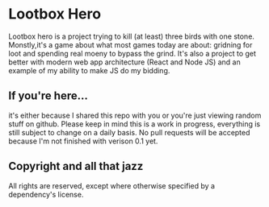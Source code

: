 # Lootbox Hero

Lootbox hero is a project trying to kill (at least) three birds with one stone. Monstly,it's a game about what most games today are about: gridning for loot and spending real moeny to bypass the grind. It's also a project to get better with modern web app architecture (React and Node JS) and an example of my ability to make JS do my bidding. 

## If you're here...
it's either because I shared this repo with you or you're just viewing random stuff on github. Please keep in mind this is a work in progress, everything is still subject to change on a daily basis. No pull requests will be accepted because I'm not finished with verison 0.1 yet. 

## Copyright and all that jazz
All rights are reserved, except where otherwise specified by a dependency's license. 